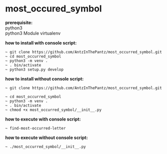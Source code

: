 # most_occured_symbol
**prerequisite:**  
python3  
python3 Module virtualenv

**how to install with console script:**  
```
~ git clone https://github.com/AntzInThePantz/most_occurred_symbol.git  
~ cd most_occurred_symbol  
~ python3 -m venv .  
~ . bin/activate  
~ python3 setup.py develop  
```

**how to install without console script:**  
```
~ git clone https://github.com/AntzInThePantz/most_occurred_symbol.git  
~ cd most_occurred_symbol  
~ python3 -m venv .  
~ . bin/activate  
~ chmod +x most_occurred_symbol/__init__.py
```

**how to execute with console script:**  
```
~ find-most-occurred-letter
```

**how to execute without console script:**  
```
~ ./most_occurred_symbol/__init__.py
```
